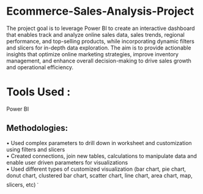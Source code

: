 # Ecommerce-Sales-Analysis-Project

The project goal is to leverage Power BI to create an interactive dashboard that enables track and analyze online sales data, sales trends, regional performance, and top-selling products, while incorporating dynamic filters and slicers for in-depth data exploration. The aim is to provide actionable insights that optimize online marketing strategies, improve inventory management, and enhance overall decision-making to drive sales growth and operational efficiency.

# Tools Used :
Power BI 

## Methodologies:
• Used complex parameters to drill down in worksheet and customization using filters and slicers
<br>
• Created connections, join new tables, calculations to manipulate data and enable user driven parameters for visualizations
<br>
• Used different types of customized visualization (bar chart, pie chart, donut chart, clustered bar chart, scatter chart, line chart, area chart, map, slicers, etc)
་

